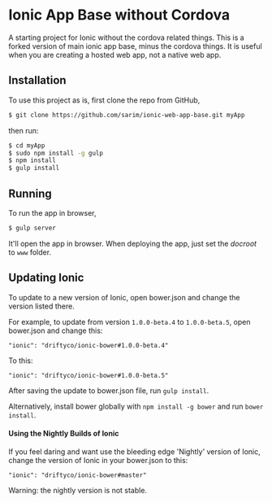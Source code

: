 Ionic App Base without Cordova
=====================

A starting project for Ionic without the cordova related things. This is a forked version of main ionic app base, minus the cordova things.
It is useful when you are creating a hosted web app, not a native web app.

## Installation

To use this project as is, first clone the repo from GitHub,

```bash
$ git clone https://github.com/sarim/ionic-web-app-base.git myApp
```

then run:

```bash
$ cd myApp
$ sudo npm install -g gulp
$ npm install
$ gulp install
```

## Running

To run the app in browser,

```bash
$ gulp server
```

It'll open the app in browser. When deploying the app, just set the *docroot* to `www` folder.

## Updating Ionic

To update to a new version of Ionic, open bower.json and change the version listed there.

For example, to update from version `1.0.0-beta.4` to `1.0.0-beta.5`, open bower.json and change this:

```
"ionic": "driftyco/ionic-bower#1.0.0-beta.4"
```

To this:

```
"ionic": "driftyco/ionic-bower#1.0.0-beta.5"
```

After saving the update to bower.json file, run `gulp install`.

Alternatively, install bower globally with `npm install -g bower` and run `bower install`.

#### Using the Nightly Builds of Ionic

If you feel daring and want use the bleeding edge 'Nightly' version of Ionic, change the version of Ionic in your bower.json to this:

```
"ionic": "driftyco/ionic-bower#master"
```

Warning: the nightly version is not stable.